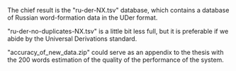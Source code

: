 The chief result is the "ru-der-NX.tsv" database, which contains a database of Russian word-formation data in the UDer format.

"ru-der-no-duplicates-NX.tsv" is a little bit less full, but it is preferable if we abide by the Universal Derivations standard.

"accuracy_of_new_data.zip" could serve as an appendix to the thesis with the 200 words estimation of the quality of the performance of the system.
